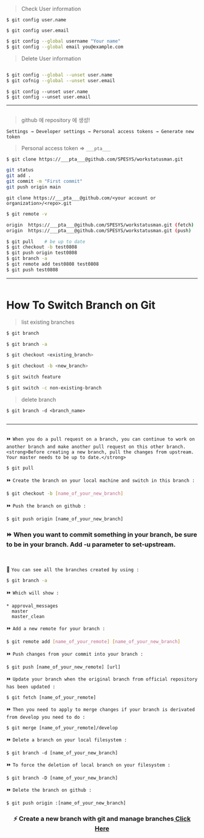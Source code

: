 > Check User information
```shell
$ git config user.name

$ git config user.email
```

```bash
$ git config --global username "Your name"
$ git config --global email you@example.com
```

> Delete User information
```bash

$ git config --global --unset user.name
$ git cofnig --global --unset user.email
```

```shell
$ git config --unset user.name
$ git config --unset user.email
```


----
```
```

> github 에 repository 에 생성!

```Settings → Developer settings → Personal access tokens → Generate new token```

> Personal access token => 
```___pta___```


```bash
$ git clone https://___pta___@github.com/SPESYS/workstatusman.git
```
```bash
git status
git add .
git commit -m "First commit"
git push origin main
```

```
git clone https://___pta___@github.com/<your account or organization>/<repo>.git
```

```bash
$ git remote -v

origin  https://___pta___@github.com/SPESYS/workstatusman.git (fetch)
origin  https://___pta___@github.com/SPESYS/workstatusman.git (push)
```
```bash
$ git pull    # be up to date 
$ git checkout -b test0808
$ git push origin test0808
$ git branch -a
$ git remote add test0808 test0808
$ git push test0808
```

----
```
```
# How To Switch Branch on Git #
> list existing branches
```bash
$ git branch

$ git branch -a
```
```bash
$ git checkout <existing_branch>

$ git checkout -b <new_branch>
```

```bash
$ git switch feature

$ git switch -c non-existing-branch
```

> delete branch
```
$ git branch -d <branch_name>
```

```
```
----

```
```

⏩ ```When you do a pull request on a branch, you can continue to work on another branch and make another pull request on this other branch. <strong>Before creating a new branch, pull the changes from upstream. Your master needs to be up to date.</strong>```

```bash
$ git pull
```
⏩ ```Create the branch on your local machine and switch in this branch :```

```bash
$ git checkout -b [name_of_your_new_branch]
```

⏩ ```Push the branch on github :```
```
$ git push origin [name_of_your_new_branch]
```

### ⏩ When you want to commit something in your branch, be sure to be in your branch. Add -u parameter to set-upstream.

<br>

🎦 ```You can see all the branches created by using :```

```bash
$ git branch -a
```

⏩ ```Which will show :```

```
* approval_messages
  master
  master_clean
```
⏩ ```Add a new remote for your branch :```

```bash
$ git remote add [name_of_your_remote] [name_of_your_new_branch]
```

⏩ ```Push changes from your commit into your branch :```

```
$ git push [name_of_your_new_remote] [url]
```

⏩ ```Update your branch when the original branch from official repository has been updated :```

```
$ git fetch [name_of_your_remote]
```

⏩ ```Then you need to apply to merge changes if your branch is derivated from develop you need to do :```
```
$ git merge [name_of_your_remote]/develop
```

⏩ ```Delete a branch on your local filesystem :```
```
$ git branch -d [name_of_your_new_branch]
```

⏩ ```To force the deletion of local branch on your filesystem :```

```
$ git branch -D [name_of_your_new_branch]
```

⏩ ```Delete the branch on github :```
```
$ git push origin :[name_of_your_new_branch]
```

<h3 align="center">⚡ Create a new branch with git and manage branches<a href="https://github.com/Kunena/Kunena-Forum/wiki/Create-a-new-branch-with-git-and-manage-branches"> Click Here</a></h3>
